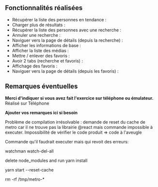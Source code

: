 ## Fonctionnalités réalisées

* Récupérer la liste des personnes en tendance : 
* Charger plus de résultats : 
* Récupérer la liste des personnes avec une recherche : 
* Annuler une recherche :
* Naviguer vers la page de détails (depuis la recherche) : 
* Afficher les informations de base :
* Afficher la liste des médias :
* Mettre / enlever des favoris :
* Avoir 2 tabs (recherche et favoris) :
* Affichage des favoris :
* Naviguer vers la page de détails (depuis les favoris) :

## Remarques éventuelles

**Merci d'indiquer si vous avez fait l'exercice sur téléphone ou émulateur.**
Réalisé sur Téléphone

**Ajouter vos remarques ici si besoin**

Problème de compilation irrésolvable : demande de reset du cache de metro car il ne trouve pas la librairie @react mais commande impossible à executer. Impossibilité de vérifier le code produit => code à l'aveugle

Commande qu'il faudrait executer mais qui revoit des erreurs: 

watchman watch-del-all

delete node_modules and run yarn install

yarn start --reset-cache 

rm -rf /tmp/metro-*
